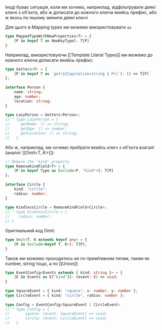 Іноді буває ситуація, коли ми хочемо, наприклад, відфільтрувати деякі ключі з об'єкта, або ж дописати до кожного ключа якийсь префікс, або ж якось по іншому змінити деякі ключі

Для цього в Mapping types ми можемо використовувати `as`

```ts
type MappedTypeWithNewProperties<T> = {
    [P in keyof T as NewKeyType]: T[P]
}
```

Наприклад, використовуючи [[Template Literal Types]] ми можемо до кожного ключа дописати якийсь префікс:

```ts
type Getters<T> = {
    [P in keyof T as `get\${Capitalize<string $ P>}`]: () => T[P]
};
 
interface Person {
    name: string;
    age: number;
    location: string;
}
 
type LazyPerson = Getters<Person>;
// ^ type LazyPerson = {
//     getName: () => string;
//     getAge: () => number;
//     getLocation: () => string;
//   }
```

Або ж, наприклад, ми хочемо прибрати якийсь ключ з об'єкта взагалі (аналог [[Omit<T, K>]]):

```ts
// Remove the 'kind' property
type RemoveKindField<T> = {
    [P in keyof Type as Exclude<P, "kind">]: T[P]
};
 
interface Circle {
    kind: "circle";
    radius: number;
}
 
type KindlessCircle = RemoveKindField<Circle>;
// ^ type KindlessCircle = {
//    radius: number;
// }
```

Оригінальний код Omit:

```ts
type Omit<T, K extends keyof any> = { 
	[P in Exclude<keyof T, K>]: T[P];
}
```

Також ми можемо проходитись не по примітивним типам, таким як number, string тощо, а по [[Union]]:

```ts
type EventConfig<Events extends { kind: string }> = {
    [E in Events as E["kind"]]: (event: E) => void;
}
 
type SquareEvent = { kind: "square", x: number, y: number };
type CircleEvent = { kind: "circle", radius: number };
 
type Config = EventConfig<SquareEvent | CircleEvent>
// ^ type Config = {
//       square: (event: SquareEvent) => void;
//       circle: (event: CircleEvent) => void;
//   }
```
